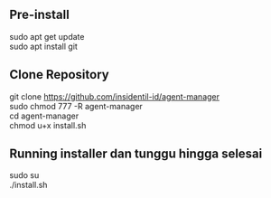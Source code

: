 ## Pre-install
sudo apt get update<br>
sudo apt install git

## Clone Repository
git clone https://github.com/insidentil-id/agent-manager<br>
sudo chmod 777 -R agent-manager<br>
cd agent-manager<br>
chmod u+x install.sh<br>

## Running installer dan tunggu hingga selesai
sudo su<br>
./install.sh